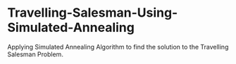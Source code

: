 # Travelling-Salesman-Using-Simulated-Annealing
Applying Simulated Annealing Algorithm to find the solution to the Travelling Salesman Problem.
